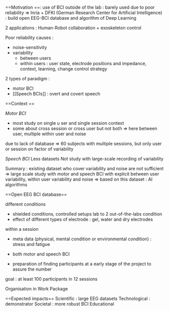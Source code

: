 ==Motivation ==: use of BCI outside of the lab : barely used due to poor reliability 
=> Inria + DFKI (German Research Center for Artificial Intelligence) : build open EEG-BCI database and algorithm of Deep Learning

2 applications : Human-Robot collaboration + exoskeleton control 

Poor reliability causes  : 
- noise-sensitivity
- variability 
	- between users
	- within users : user state, electrode positions and impedance, context, learning, change control strategy

2 types of paradigm : 
- motor BCI 
- [[Speech BCIs]] : overt and covert speech 

==Context ==

*Motor BCI*
- most study on single u ser and single session context 
- some about cross session or cross user but not both 
=> here between user, multiple within user and noise 

due to lack of database 
=> 60 subjects with multiple sessions, but only user or session on factor of variability 

*Speech BCI*
Less datasets
Not study with large-scale recording of variability 

Summary : existing dataset who cover variability and noise are not sufficient 
=> large scale study with motor and speech BCI with explicit between user variability, within user variability and noise 
=> based on this dataset : AI algorithms 

==Open EEG BCI database== 

different conditions 
- shielded conditions, controlled setups lab to 2 out-of-the-labs condition 
- effect of different types of electrode : gel, water and dry electrodes

within a session 
- meta data (physical, mental condition or environmental condition) : stress and fatigue 
- both motor and speech BCI

- preparation of finding participants at a early stage of the project to assure the number 

goal : at least 100 participants in 12 sessions 

Organisation in Work Package 

==Expected impacts==
Scientific : large EEG datasets
Technological : demonstrator 
Societal : more robust BCI
Educational 

